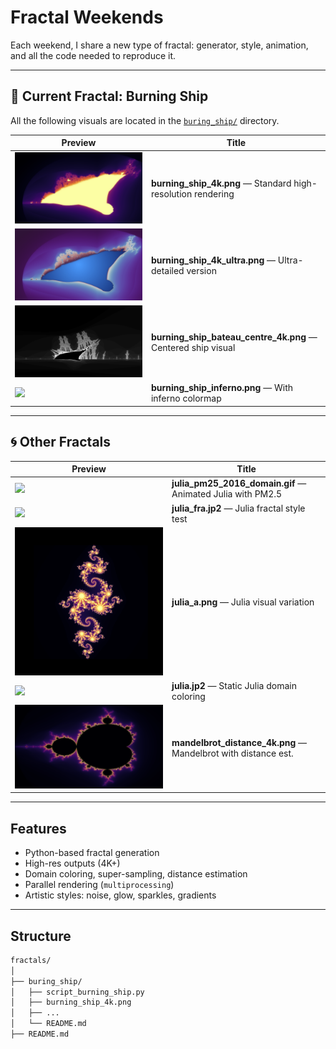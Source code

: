 # Fractal Weekends

Each weekend, I share a new type of fractal: generator, style, animation, and all the code needed to reproduce it.

---

## 🔷 Current Fractal: Burning Ship

All the following visuals are located in the [`buring_ship/`](./buring_ship) directory.

| Preview | Title |
|--------|-------|
| ![](./buring_ship/burning_ship_4k.png) | **burning_ship_4k.png** — Standard high-resolution rendering |
| ![](./buring_ship/burning_ship_4k_ultra.png) | **burning_ship_4k_ultra.png** — Ultra-detailed version |
| ![](./buring_ship/burning_ship_bateau_centre_4k.png) | **burning_ship_bateau_centre_4k.png** — Centered ship visual |
| ![](./buring_ship/burning_ship_inferno.png) | **burning_ship_inferno.png** — With inferno colormap |

---

## 🌀 Other Fractals

| Preview | Title |
|--------|-------|
| ![](./buring_ship/julia_pm25_2016_domain.gif) | **julia_pm25_2016_domain.gif** — Animated Julia with PM2.5 |
| ![](./buring_ship/julia_fra.jp2) | **julia_fra.jp2** — Julia fractal style test |
| ![](./buring_ship/julia_a.png) | **julia_a.png** — Julia visual variation |
| ![](./buring_ship/julia.jp2) | **julia.jp2** — Static Julia domain coloring |
| ![](./buring_ship/mandelbrot_distance_4k.png) | **mandelbrot_distance_4k.png** — Mandelbrot with distance est. |

---

## Features

- Python-based fractal generation
- High-res outputs (4K+)
- Domain coloring, super-sampling, distance estimation
- Parallel rendering (`multiprocessing`)
- Artistic styles: noise, glow, sparkles, gradients

---

## Structure

```bash
fractals/
│
├── buring_ship/
│   ├── script_burning_ship.py
│   ├── burning_ship_4k.png
│   ├── ...
│   └── README.md
├── README.md

